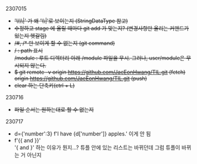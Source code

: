 2307015
* ~~'\\\\\\\\|' 가 왜 '\\\\|'로 보이는지 (StringDataType 참고)~~
* ~~수정하고 stage 에 올릴 때마다 git add 가 맞는지? (변경사항만 올리는 커맨드가 있는지 헷갈림)~~
* ~~/#, /* 만 보이게 할 수 없는지 (git command)~~
* ~~/ : path 표시<br>
    /module : 루트 디렉터리 아래 /module 파일을 무시. 그러나, user/module은 무시되지 않는다.<br>~~
* ~~$ git remote -v
origin  https://github.com/JaeEonHwang/TIL.git (fetch)<br>
origin  https://github.com/JaeEonHwang/TIL.git (push)~~
* ~~clear 하는 단축키(ctrl + L)~~

230716
* ~~파일 순서는 원하는대로 할 수 없는지~~

230717
* d={'number':3}
f'I have {d['number']} apples.'
이게 안 됨
* f'{{ and }}' <br>
'{ and }'
    하는 이유가 뭔지...?
튜플 안에 있는 리스트는 바뀌던데 그럼 튜플이 바뀌는 거 아닌지